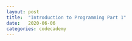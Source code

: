 ```yaml
---
layout: post
title:  "Introduction to Programming Part 1"
date:   2020-06-06
categories: codecademy
---
```

